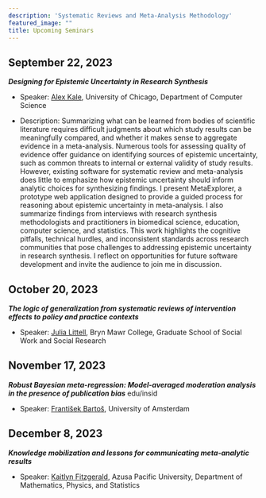 ```yaml
---
description: 'Systematic Reviews and Meta-Analysis Methodology'
featured_image: ""
title: Upcoming Seminars
---
```


## September 22, 2023

***Designing for Epistemic Uncertainty in Research Synthesis***

- Speaker: [Alex Kale](https://cs.uchicago.edu/people/alex-kale/), University of Chicago, Department of Computer Science

- Description: Summarizing what can be learned from bodies of scientific literature requires difficult judgments about which study results can be meaningfully compared, and whether it makes sense to aggregate evidence in a meta-analysis. Numerous tools for assessing quality of evidence offer guidance on identifying sources of epistemic uncertainty, such as common threats to internal or external validity of study results. However, existing software for systematic review and meta-analysis does little to emphasize how epistemic uncertainty should inform analytic choices for synthesizing findings. I present MetaExplorer, a prototype web application designed to provide a guided process for reasoning about epistemic uncertainty in meta-analysis. I also summarize findings from interviews with research synthesis methodologists and practitioners in biomedical science, education, computer science, and statistics. This work highlights the cognitive pitfalls, technical hurdles, and inconsistent standards across research communities that pose challenges to addressing epistemic uncertainty in research synthesis. I reflect on opportunities for future software development and invite the audience to join me in discussion.

## October 20, 2023

***The logic of generalization from systematic reviews of intervention effects to policy and practice contexts***

- Speaker: [Julia Littell](https://www.brynmawr.edu/inside/people/julia-h-littell), Bryn Mawr College, Graduate School of Social Work and Social Research


## November 17, 2023

***Robust Bayesian meta-regression: Model-averaged moderation analysis in the presence of publication bias***
edu/insid
- Speaker: [František Bartoš](https://www.frantisek-bartos.info/), University of Amsterdam


## December 8, 2023

***Knowledge mobilization and lessons for communicating meta-analytic results***
- Speaker: [Kaitlyn Fitzgerald](https://www.apu.edu/clas/faculty/kfitzgerald/), Azusa Pacific University, Department of Mathematics, Physics, and Statistics
